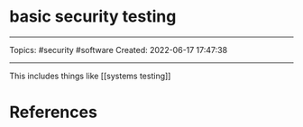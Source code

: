 # basic security testing
---
Topics: #security #software
Created: 2022-06-17 17:47:38

---

This includes things like [[systems testing]]

# References
